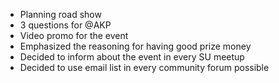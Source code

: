 - Planning road show
- 3 questions for @AKP
- Video promo for the event
- Emphasized the reasoning for having good prize money
- Decided to inform about the event in every SU meetup
- Decided to use email list in every community forum possible
